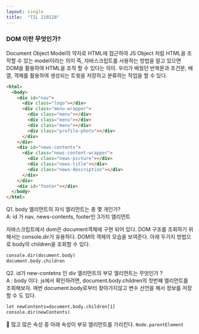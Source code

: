 ```yaml
---
layout: single
title:  "TIL 210228"
---
```


### DOM 이란 무엇인가?
Document Object Model의 약자로 HTML에 접근하여 JS Object 처럼 HTML을 조작할 수 있는 model이라는 의미
즉, 자바스크립트를 사용하는 방법을 알고 있으면 DOM을 활용하여 HTML을 조작 할 수 있다는 의미. 우리가 배웠던 반복문과 조건문, 배열, 객체를 활용하여
생성되는 트윗을 저장하고 분류하는 작업을 할 수 있다.

```html
<html>
  <body>
    <div id="nav">
      <div class="logo"></div>
      <div class="menu-wrapper">
        <div class="menu"></div>
        <div class="menu"></div>
        <div class="menu"></div>
        <div class="profile-photo"></div>
      </div>
    </div>
    <div id="news-contents">
      <div class="news-content-wrapper">
        <div class="news-picture"></div>
        <div class="news-title"></div>
        <div class="news-description"></div>
      </div>
    </div>
    <div id="footer"></div>
  </body>
</html>
```


<div>Q1. body 엘리먼트의 자식 엘리먼트는 총 몇 개인가?</div>
A: id 가 nav, news-contents, footer인 3가지 엘리먼트

자바스크립트에서 dom은 document객체에 구현 되어 있다.
DOM 구조를 조회하기 위해서는 console.dir가 유용하다. DOM의 객체의 모습을 보여준다.
아래 두가지 방법으로 body의 children을 조회할 수 있다.

 ```html
 console.dir(document.body)
 document.body.children
 ```

<div>Q2. id가 new-contetns 인 div 엘리먼트의 부모 엘리먼트는 무엇인가 ?</div>
A : body 이다. js에서 확인하려면, document.body.children의 첫번째 엘리먼트를 조회해보자.
매번 document.body로부터 찾아가지않고 변수 선언을 해서 정보를 저장할 수 도 있다.

```html
let newContents=document.body.children[1]
console.dir(newContents)
```
🧐 많고 많은 속성 중 아래 속성이 부모 엘리먼트를 가리킨다.
`Node.parentElement`
